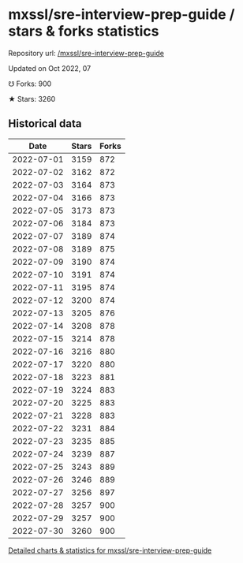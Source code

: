 # mxssl/sre-interview-prep-guide / stars & forks statistics

Repository url: [/mxssl/sre-interview-prep-guide](https://github.com/mxssl/sre-interview-prep-guide)

Updated on Oct 2022, 07

☋ Forks: 900

★ Stars: 3260

## Historical data
| Date | Stars | Forks |
|------|-------|-------|
| 2022-07-01 | 3159 | 872 | 
| 2022-07-02 | 3162 | 872 | 
| 2022-07-03 | 3164 | 873 | 
| 2022-07-04 | 3166 | 873 | 
| 2022-07-05 | 3173 | 873 | 
| 2022-07-06 | 3184 | 873 | 
| 2022-07-07 | 3189 | 874 | 
| 2022-07-08 | 3189 | 875 | 
| 2022-07-09 | 3190 | 874 | 
| 2022-07-10 | 3191 | 874 | 
| 2022-07-11 | 3195 | 874 | 
| 2022-07-12 | 3200 | 874 | 
| 2022-07-13 | 3205 | 876 | 
| 2022-07-14 | 3208 | 878 | 
| 2022-07-15 | 3214 | 878 | 
| 2022-07-16 | 3216 | 880 | 
| 2022-07-17 | 3220 | 880 | 
| 2022-07-18 | 3223 | 881 | 
| 2022-07-19 | 3224 | 883 | 
| 2022-07-20 | 3225 | 883 | 
| 2022-07-21 | 3228 | 883 | 
| 2022-07-22 | 3231 | 884 | 
| 2022-07-23 | 3235 | 885 | 
| 2022-07-24 | 3239 | 887 | 
| 2022-07-25 | 3243 | 889 | 
| 2022-07-26 | 3246 | 889 | 
| 2022-07-27 | 3256 | 897 | 
| 2022-07-28 | 3257 | 900 | 
| 2022-07-29 | 3257 | 900 | 
| 2022-07-30 | 3260 | 900 | 


[Detailed charts & statistics for mxssl/sre-interview-prep-guide](https://reviewgithub.com/rep/mxssl/sre-interview-prep-guide)
